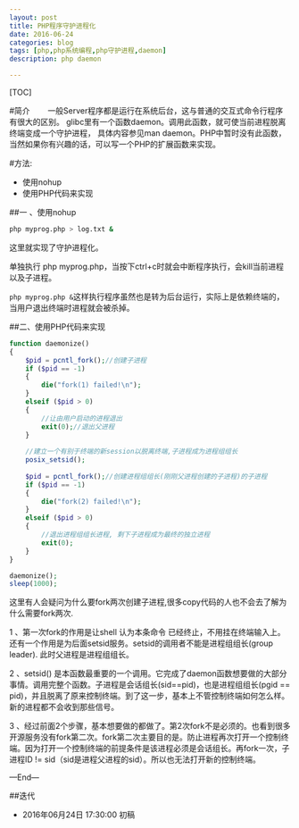 ```yaml
---
layout: post
title: PHP程序守护进程化
date: 2016-06-24
categories: blog
tags: [php,php系统编程,php守护进程,daemon]
description: php daemon

---
```



[TOC]

#简介
　　一般Server程序都是运行在系统后台，这与普通的交互式命令行程序有很大的区别。
glibc里有一个函数daemon。调用此函数，就可使当前进程脱离终端变成一个守护进程，
具体内容参见man daemon。PHP中暂时没有此函数，当然如果你有兴趣的话，可以写一个PHP的扩展函数来实现。

#方法:

- 使用nohup
- 使用PHP代码来实现

##一 、使用nohup

```bash
php myprog.php > log.txt &
```

这里就实现了守护进程化。

单独执行 php myprog.php，当按下ctrl+c时就会中断程序执行，会kill当前进程以及子进程。

`php myprog.php &`这样执行程序虽然也是转为后台运行，实际上是依赖终端的，当用户退出终端时进程就会被杀掉。


##二、使用PHP代码来实现

```php
function daemonize()
{
    $pid = pcntl_fork();//创建子进程
    if ($pid == -1)
    {
        die("fork(1) failed!\n");
    }
    elseif ($pid > 0)
    {
        //让由用户启动的进程退出
        exit(0);//退出父进程
    }
    
    //建立一个有别于终端的新session以脱离终端,子进程成为进程组组长
    posix_setsid();
    
    $pid = pcntl_fork();//创建进程组组长(刚刚父进程创建的子进程)的子进程
    if ($pid == -1)
    {
        die("fork(2) failed!\n");
    }
    elseif ($pid > 0)
    {
        //退出进程组组长进程, 剩下子进程成为最终的独立进程
        exit(0);
    }
}

daemonize();
sleep(1000);
```

这里有人会疑问为什么要fork两次创建子进程,很多copy代码的人也不会去了解为什么需要fork两次.

1 、第一次fork的作用是让shell 认为本条命令 已经终止，不用挂在终端输入上。还有一个作用是为后面setsid服务。setsid的调用者不能是进程组组长(group leader). 此时父进程是进程组组长。
    
2 、setsid() 是本函数最重要的一个调用。它完成了daemon函数想要做的大部分事情。调用完整个函数。子进程是会话组长(sid==pid)，也是进程组组长(pgid == pid)，并且脱离了原来控制终端。到了这一步，基本上不管控制终端如何怎么样。新的进程都不会收到那些信号。

3  、经过前面2个步骤，基本想要做的都做了。第2次fork不是必须的。也看到很多开源服务没有fork第二次。fork第二次主要目的是。防止进程再次打开一个控制终端。因为打开一个控制终端的前提条件是该进程必须是会话组长。再fork一次，子进程ID != sid（sid是进程父进程的sid）。所以也无法打开新的控制终端。




—End—



##迭代


* 2016年06月24日 17:30:00 初稿


